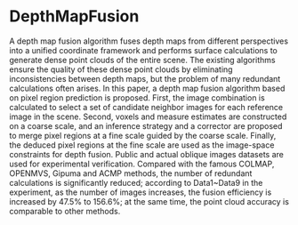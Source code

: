 # DepthMapFusion
A depth map fusion algorithm fuses depth maps from different perspectives into a unified coordinate framework and
performs surface calculations to generate dense point clouds of the entire scene.
The existing algorithms ensure the quality of these dense point clouds by 
eliminating inconsistencies between depth maps, but the problem of many redundant calculations often arises. 
In this paper, a depth map fusion algorithm based on pixel region prediction is proposed.
First, the image combination is calculated to select a set of candidate neighbor images for each reference image in the scene.
Second, voxels and measure estimates are constructed on a coarse scale, and an inference strategy and a corrector are proposed 
to merge pixel regions at a fine scale guided by the coarse scale. 
Finally, the deduced pixel regions at the fine scale are used as the image-space constraints for depth fusion. 
Public and actual oblique images datasets are used for experimental verification.
Compared with the famous COLMAP, OPENMVS, Gipuma and ACMP methods, the number of redundant calculations is significantly reduced; 
according to Data1~Data9 in the experiment, as the number of images increases, the fusion efficiency is increased by 47.5% to 156.6%;
at the same time, the point cloud accuracy is comparable to other methods. 

